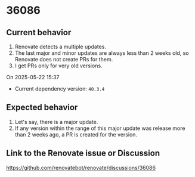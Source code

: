 # 36086

## Current behavior

1. Renovate detects a multiple updates.
2. The last major and minor updates are always less than 2 weeks old, so Renovate does not create PRs for them.
4. I get PRs only for very old versions.

On 2025-05-22 15:37
* Current dependency version: `40.3.4`

## Expected behavior

1. Let's say, there is a major update.
2. If any version within the range of this major update was release more than 2 weeks ago, a PR is created for the version.

## Link to the Renovate issue or Discussion

https://github.com/renovatebot/renovate/discussions/36086
